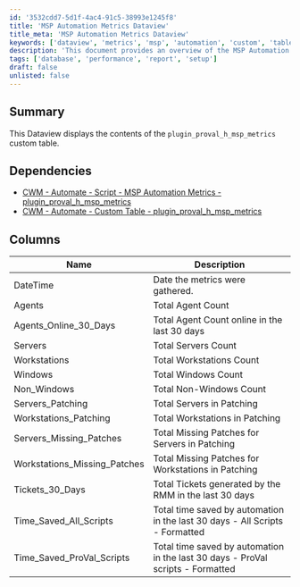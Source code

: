 ```yaml
---
id: '3532cdd7-5d1f-4ac4-91c5-38993e1245f8'
title: 'MSP Automation Metrics Dataview'
title_meta: 'MSP Automation Metrics Dataview'
keywords: ['dataview', 'metrics', 'msp', 'automation', 'custom', 'table']
description: 'This document provides an overview of the MSP Automation Metrics Dataview, which displays the contents of the plugin_proval_h_msp_metrics custom table, including various metrics related to agents, servers, workstations, and ticketing over a specified time frame.'
tags: ['database', 'performance', 'report', 'setup']
draft: false
unlisted: false
---
```


## Summary

This Dataview displays the contents of the `plugin_proval_h_msp_metrics` custom table.

## Dependencies

- [CWM - Automate - Script - MSP Automation Metrics - plugin_proval_h_msp_metrics](<../scripts/MSP Automation Metrics - plugin_proval_h_msp_metrics.md>)
- [CWM - Automate - Custom Table - plugin_proval_h_msp_metrics](<../tables/plugin_proval_h_msp_metrics.md>)

## Columns

| Name                           | Description                                                |
|--------------------------------|------------------------------------------------------------|
| DateTime                       | Date the metrics were gathered.                            |
| Agents                         | Total Agent Count                                          |
| Agents_Online_30_Days         | Total Agent Count online in the last 30 days              |
| Servers                        | Total Servers Count                                        |
| Workstations                   | Total Workstations Count                                    |
| Windows                        | Total Windows Count                                        |
| Non_Windows                    | Total Non-Windows Count                                    |
| Servers_Patching               | Total Servers in Patching                                  |
| Workstations_Patching          | Total Workstations in Patching                             |
| Servers_Missing_Patches        | Total Missing Patches for Servers in Patching             |
| Workstations_Missing_Patches    | Total Missing Patches for Workstations in Patching        |
| Tickets_30_Days               | Total Tickets generated by the RMM in the last 30 days    |
| Time_Saved_All_Scripts        | Total time saved by automation in the last 30 days - All Scripts - Formatted |
| Time_Saved_ProVal_Scripts     | Total time saved by automation in the last 30 days - ProVal scripts - Formatted |
